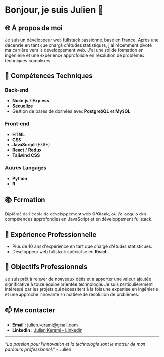 # Bonjour, je suis Julien 👋

## 🌐 À propos de moi
Je suis un développeur web fullstack passionné, basé en France. Après une décennie en tant que chargé d'études statistiques, j'ai récemment pivoté ma carrière vers le développement web. J'ai une solide formation en ingénierie et une expérience approfondie en résolution de problèmes techniques complexes.

## 🚀 Compétences Techniques
### Back-end
- **Node.js** / **Express**
- **Sequelize**
- Gestion de bases de données avec **PostgreSQL** et **MySQL**

### Front-end
- **HTML**
- **CSS**
- **JavaScript** (ES6+)
- **React** / **Redux**
- **Tailwind CSS**

### Autres Langages
- **Python**
- **R**

## 📚 Formation
Diplômé de l'école de développement web **O'Clock**, où j'ai acquis des compétences approfondies en JavaScript et en développement fullstack.

## 💼 Expérience Professionnelle
- Plus de 10 ans d'expérience en tant que chargé d'études statistiques.
- Développeur web fullstack spécialisé en **React**.

## 🎯 Objectifs Professionnels
Je suis prêt à relever de nouveaux défis et à apporter une valeur ajoutée significative à toute équipe orientée technologie. Je suis particulièrement intéressé par les projets qui nécessitent à la fois une expertise en ingénierie et une approche innovante en matière de résolution de problèmes.

## 📫 Me contacter
- **Email :** [julien.kerami@gmail.com](julien.kerami@gmail.com)
- **LinkedIn :** [Julien Kerami - Linkedin](https://www.linkedin.com/in/julienkerami/)

---

*“La passion pour l'innovation et la technologie sont le moteur de mon parcours professionnel.”* - Julien
